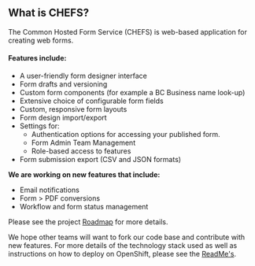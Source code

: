 ## What is CHEFS?

The Common Hosted Form Service (CHEFS) is web-based application for creating web forms.

#### Features include:

- A user-friendly form designer interface
- Form drafts and versioning
- Custom form components (for example a BC Business name look-up)
- Extensive choice of configurable form fields
- Custom, responsive form layouts
- Form design import/export
- Settings for:
  - Authentication options for accessing your published form.
  - Form Admin Team Management
  - Role-based access to features
- Form submission export (CSV and JSON formats)

**We are working on new features that include:**

- Email notifications
- Form > PDF conversions
- Workflow and form status management

Please see the project [Roadmap](Roadmap) for more details.

We hope other teams will want to fork our code base and contribute with new features.
For more details of the technology stack used as well as instructions on how to deploy on OpenShift, please see the [ReadMe's](https://github.com/bcgov/common-hosted-form-service/blob/master/README.md).

